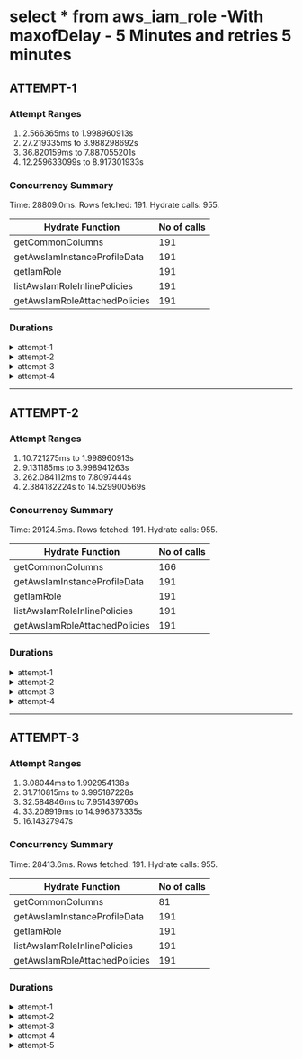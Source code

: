 # select \* from aws_iam_role -With maxofDelay - 5 Minutes and retries 5 minutes

## ATTEMPT-1

### Attempt Ranges

1. 2.566365ms to 1.998960913s
2. 27.219335ms to 3.988298692s
3. 36.820159ms to 7.887055201s
4. 12.259633099s to 8.917301933s

### Concurrency Summary

Time: 28809.0ms. Rows fetched: 191. Hydrate calls: 955.

| Hydrate Function              | No of calls |
| ----------------------------- | ----------- |
| getCommonColumns              | 191         |
| getAwsIamInstanceProfileData  | 191         |
| getIamRole                    | 191         |
| listAwsIamRoleInlinePolicies  | 191         |
| getAwsIamRoleAttachedPolicies | 191         |

### Durations

<details>
<summary>attempt-1</summary>

Attempt: 1, Delay: 2.566365ms</br>
Attempt: 1, Delay: 15.706072ms</br>
Attempt: 1, Delay: 15.986234ms</br>
Attempt: 1, Delay: 33.153256ms</br>
Attempt: 1, Delay: 34.701288ms</br>
Attempt: 1, Delay: 44.171332ms</br>
Attempt: 1, Delay: 45.795655ms</br>
Attempt: 1, Delay: 57.096166ms</br>
Attempt: 1, Delay: 63.478938ms</br>
Attempt: 1, Delay: 64.193788ms</br>
Attempt: 1, Delay: 64.701011ms</br>
Attempt: 1, Delay: 84.466223ms</br>
Attempt: 1, Delay: 95.340887ms</br>
Attempt: 1, Delay: 129.246675ms</br>
Attempt: 1, Delay: 132.029338ms</br>
Attempt: 1, Delay: 138.516866ms</br>
Attempt: 1, Delay: 139.879752ms</br>
Attempt: 1, Delay: 161.610622ms</br>
Attempt: 1, Delay: 163.135459ms</br>
Attempt: 1, Delay: 170.516942ms</br>
Attempt: 1, Delay: 174.35435ms</br>
Attempt: 1, Delay: 174.816625ms</br>
Attempt: 1, Delay: 175.699574ms</br>
Attempt: 1, Delay: 179.340014ms</br>
Attempt: 1, Delay: 182.469987ms</br>
Attempt: 1, Delay: 182.637381ms</br>
Attempt: 1, Delay: 198.279065ms</br>
Attempt: 1, Delay: 202.772382ms</br>
Attempt: 1, Delay: 207.014854ms</br>
Attempt: 1, Delay: 223.773693ms</br>
Attempt: 1, Delay: 240.650866ms</br>
Attempt: 1, Delay: 242.150717ms</br>
Attempt: 1, Delay: 257.65923ms</br>
Attempt: 1, Delay: 258.37028ms</br>
Attempt: 1, Delay: 262.909126ms</br>
Attempt: 1, Delay: 264.343293ms</br>
Attempt: 1, Delay: 273.457704ms</br>
Attempt: 1, Delay: 274.290191ms</br>
Attempt: 1, Delay: 277.552321ms</br>
Attempt: 1, Delay: 295.96606ms</br>
Attempt: 1, Delay: 299.96722ms</br>
Attempt: 1, Delay: 300.17794ms</br>
Attempt: 1, Delay: 301.644506ms</br>
Attempt: 1, Delay: 306.918496ms</br>
Attempt: 1, Delay: 311.661369ms</br>
Attempt: 1, Delay: 312.200217ms</br>
Attempt: 1, Delay: 314.912174ms</br>
Attempt: 1, Delay: 316.438171ms</br>
Attempt: 1, Delay: 322.089206ms</br>
Attempt: 1, Delay: 328.913998ms</br>
Attempt: 1, Delay: 348.393699ms</br>
Attempt: 1, Delay: 358.039509ms</br>
Attempt: 1, Delay: 366.506525ms</br>
Attempt: 1, Delay: 373.066495ms</br>
Attempt: 1, Delay: 378.673909ms</br>
Attempt: 1, Delay: 385.525167ms</br>
Attempt: 1, Delay: 388.378657ms</br>
Attempt: 1, Delay: 388.969037ms</br>
Attempt: 1, Delay: 391.071617ms</br>
Attempt: 1, Delay: 40.207921ms</br>
Attempt: 1, Delay: 42.238643ms</br>
Attempt: 1, Delay: 429.41129ms</br>
Attempt: 1, Delay: 431.135255ms</br>
Attempt: 1, Delay: 432.760549ms</br>
Attempt: 1, Delay: 435.267078ms</br>
Attempt: 1, Delay: 439.147851ms</br>
Attempt: 1, Delay: 464.889645ms</br>
Attempt: 1, Delay: 465.951772ms</br>
Attempt: 1, Delay: 467.775021ms</br>
Attempt: 1, Delay: 472.201385ms</br>
Attempt: 1, Delay: 474.188804ms</br>
Attempt: 1, Delay: 488.213674ms</br>
Attempt: 1, Delay: 489.50778ms</br>
Attempt: 1, Delay: 502.021219ms</br>
Attempt: 1, Delay: 505.590273ms</br>
Attempt: 1, Delay: 505.841644ms</br>
Attempt: 1, Delay: 508.418028ms</br>
Attempt: 1, Delay: 509.621298ms</br>
Attempt: 1, Delay: 521.555932ms</br>
Attempt: 1, Delay: 533.158917ms</br>
Attempt: 1, Delay: 534.722401ms</br>
Attempt: 1, Delay: 534.738237ms</br>
Attempt: 1, Delay: 535.642524ms</br>
Attempt: 1, Delay: 537.497644ms</br>
Attempt: 1, Delay: 545.588742ms</br>
Attempt: 1, Delay: 560.01194ms</br>
Attempt: 1, Delay: 564.736553ms</br>
Attempt: 1, Delay: 566.681167ms</br>
Attempt: 1, Delay: 576.051345ms</br>
Attempt: 1, Delay: 600.304754ms</br>
Attempt: 1, Delay: 61.694589ms</br>
Attempt: 1, Delay: 616.417772ms</br>
Attempt: 1, Delay: 622.034332ms</br>
Attempt: 1, Delay: 623.293579ms</br>
Attempt: 1, Delay: 632.270198ms</br>
Attempt: 1, Delay: 646.529563ms</br>
Attempt: 1, Delay: 654.598284ms</br>
Attempt: 1, Delay: 658.382002ms</br>
Attempt: 1, Delay: 658.435732ms</br>
Attempt: 1, Delay: 674.166224ms</br>
Attempt: 1, Delay: 676.903668ms</br>
Attempt: 1, Delay: 691.558997ms</br>
Attempt: 1, Delay: 698.299767ms</br>
Attempt: 1, Delay: 700.805602ms</br>
Attempt: 1, Delay: 708.82343ms</br>
Attempt: 1, Delay: 729.21753ms</br>
Attempt: 1, Delay: 729.693979ms</br>
Attempt: 1, Delay: 743.702381ms</br>
Attempt: 1, Delay: 744.689908ms</br>
Attempt: 1, Delay: 758.154009ms</br>
Attempt: 1, Delay: 765.33592ms</br>
Attempt: 1, Delay: 784.083625ms</br>
Attempt: 1, Delay: 786.222601ms</br>
Attempt: 1, Delay: 798.374061ms</br>
Attempt: 1, Delay: 801.780222ms</br>
Attempt: 1, Delay: 801.942637ms</br>
Attempt: 1, Delay: 813.302967ms</br>
Attempt: 1, Delay: 816.323089ms</br>
Attempt: 1, Delay: 819.614533ms</br>
Attempt: 1, Delay: 829.272435ms</br>
Attempt: 1, Delay: 845.277565ms</br>
Attempt: 1, Delay: 847.049381ms</br>
Attempt: 1, Delay: 859.344178ms</br>
Attempt: 1, Delay: 859.810696ms</br>
Attempt: 1, Delay: 866.651992ms</br>
Attempt: 1, Delay: 870.628366ms</br>
Attempt: 1, Delay: 881.029453ms</br>
Attempt: 1, Delay: 894.679332ms</br>
Attempt: 1, Delay: 934.434836ms</br>
Attempt: 1, Delay: 937.740877ms</br>
Attempt: 1, Delay: 954.586839ms</br>
Attempt: 1, Delay: 957.906529ms</br>
Attempt: 1, Delay: 973.071589ms</br>
Attempt: 1, Delay: 980.806878ms</br>
Attempt: 1, Delay: 983.794155ms</br>
Attempt: 1, Delay: 984.281653ms</br>
Attempt: 1, Delay: 992.792303ms</br>
Attempt: 1, Delay: 995.767635ms</br>
Attempt: 1, Delay: 1.012847866s</br>
Attempt: 1, Delay: 1.019541224s</br>
Attempt: 1, Delay: 1.023027352s</br>
Attempt: 1, Delay: 1.031182569s</br>
Attempt: 1, Delay: 1.040466795s</br>
Attempt: 1, Delay: 1.042836599s</br>
Attempt: 1, Delay: 1.059028241s</br>
Attempt: 1, Delay: 1.060058842s</br>
Attempt: 1, Delay: 1.062636014s</br>
Attempt: 1, Delay: 1.063858853s</br>
Attempt: 1, Delay: 1.066523928s</br>
Attempt: 1, Delay: 1.074062599s</br>
Attempt: 1, Delay: 1.076802043s</br>
Attempt: 1, Delay: 1.0773131s</br>
Attempt: 1, Delay: 1.082467637s</br>
Attempt: 1, Delay: 1.090971116s</br>
Attempt: 1, Delay: 1.094261355s</br>
Attempt: 1, Delay: 1.116139s</br>
Attempt: 1, Delay: 1.125538877s</br>
Attempt: 1, Delay: 1.13644702s</br>
Attempt: 1, Delay: 1.145164348s</br>
Attempt: 1, Delay: 1.148702639s</br>
Attempt: 1, Delay: 1.152619871s</br>
Attempt: 1, Delay: 1.158756209s</br>
Attempt: 1, Delay: 1.165164202s</br>
Attempt: 1, Delay: 1.17962051s</br>
Attempt: 1, Delay: 1.183590713s</br>
Attempt: 1, Delay: 1.183738919s</br>
Attempt: 1, Delay: 1.186023949s</br>
Attempt: 1, Delay: 1.190033163s</br>
Attempt: 1, Delay: 1.194339488s</br>
Attempt: 1, Delay: 1.194692391s</br>
Attempt: 1, Delay: 1.21367373s</br>
Attempt: 1, Delay: 1.2211694s</br>
Attempt: 1, Delay: 1.235202346s</br>
Attempt: 1, Delay: 1.254926252s</br>
Attempt: 1, Delay: 1.25504221s</br>
Attempt: 1, Delay: 1.260711072s</br>
Attempt: 1, Delay: 1.267990335s</br>
Attempt: 1, Delay: 1.275013408s</br>
Attempt: 1, Delay: 1.279658582s</br>
Attempt: 1, Delay: 1.28829768s</br>
Attempt: 1, Delay: 1.289289474s</br>
Attempt: 1, Delay: 1.294287557s</br>
Attempt: 1, Delay: 1.297962903s</br>
Attempt: 1, Delay: 1.310749589s</br>
Attempt: 1, Delay: 1.325030419s</br>
Attempt: 1, Delay: 1.333532137s</br>
Attempt: 1, Delay: 1.341307708s</br>
Attempt: 1, Delay: 1.345432074s</br>
Attempt: 1, Delay: 1.351285248s</br>
Attempt: 1, Delay: 1.359086241s</br>
Attempt: 1, Delay: 1.386955351s</br>
Attempt: 1, Delay: 1.393006316s</br>
Attempt: 1, Delay: 1.393366983s</br>
Attempt: 1, Delay: 1.39735739s</br>
Attempt: 1, Delay: 1.406033538s</br>
Attempt: 1, Delay: 1.40604552s</br>
Attempt: 1, Delay: 1.410103914s</br>
Attempt: 1, Delay: 1.428543793s</br>
Attempt: 1, Delay: 1.435234639s</br>
Attempt: 1, Delay: 1.460225567s</br>
Attempt: 1, Delay: 1.460589238s</br>
Attempt: 1, Delay: 1.465369203s</br>
Attempt: 1, Delay: 1.466354047s</br>
Attempt: 1, Delay: 1.480871451s</br>
Attempt: 1, Delay: 1.48247627s</br>
Attempt: 1, Delay: 1.482587981s</br>
Attempt: 1, Delay: 1.487917209s</br>
Attempt: 1, Delay: 1.489381114s</br>
Attempt: 1, Delay: 1.49798785s</br>
Attempt: 1, Delay: 1.510805016s</br>
Attempt: 1, Delay: 1.512397632s</br>
Attempt: 1, Delay: 1.533443841s</br>
Attempt: 1, Delay: 1.534918561s</br>
Attempt: 1, Delay: 1.534987965s</br>
Attempt: 1, Delay: 1.53718658s</br>
Attempt: 1, Delay: 1.538011268s</br>
Attempt: 1, Delay: 1.55319138s</br>
Attempt: 1, Delay: 1.55342352s</br>
Attempt: 1, Delay: 1.571753834s</br>
Attempt: 1, Delay: 1.577948176s</br>
Attempt: 1, Delay: 1.589006093s</br>
Attempt: 1, Delay: 1.593457139s</br>
Attempt: 1, Delay: 1.598315732s</br>
Attempt: 1, Delay: 1.61471721s</br>
Attempt: 1, Delay: 1.624283143s</br>
Attempt: 1, Delay: 1.636676896s</br>
Attempt: 1, Delay: 1.638136051s</br>
Attempt: 1, Delay: 1.645207174s</br>
Attempt: 1, Delay: 1.652386438s</br>
Attempt: 1, Delay: 1.654053978s</br>
Attempt: 1, Delay: 1.65633907s</br>
Attempt: 1, Delay: 1.683064665s</br>
Attempt: 1, Delay: 1.685404477s</br>
Attempt: 1, Delay: 1.700827886s</br>
Attempt: 1, Delay: 1.724747652s</br>
Attempt: 1, Delay: 1.732000993s</br>
Attempt: 1, Delay: 1.738120046s</br>
Attempt: 1, Delay: 1.746153748s</br>
Attempt: 1, Delay: 1.749983668s</br>
Attempt: 1, Delay: 1.750140667s</br>
Attempt: 1, Delay: 1.755924961s</br>
Attempt: 1, Delay: 1.759272094s</br>
Attempt: 1, Delay: 1.762407021s</br>
Attempt: 1, Delay: 1.786008658s</br>
Attempt: 1, Delay: 1.796851782s</br>
Attempt: 1, Delay: 1.806113828s</br>
Attempt: 1, Delay: 1.807331303s</br>
Attempt: 1, Delay: 1.807489907s</br>
Attempt: 1, Delay: 1.814959799s</br>
Attempt: 1, Delay: 1.819129233s</br>
Attempt: 1, Delay: 1.819297017s</br>
Attempt: 1, Delay: 1.822607505s</br>
Attempt: 1, Delay: 1.824548502s</br>
Attempt: 1, Delay: 1.82725067s</br>
Attempt: 1, Delay: 1.83063946s</br>
Attempt: 1, Delay: 1.844975891s</br>
Attempt: 1, Delay: 1.846168925s</br>
Attempt: 1, Delay: 1.849600114s</br>
Attempt: 1, Delay: 1.850100993s</br>
Attempt: 1, Delay: 1.850248639s</br>
Attempt: 1, Delay: 1.854330841s</br>
Attempt: 1, Delay: 1.858911126s</br>
Attempt: 1, Delay: 1.865340451s</br>
Attempt: 1, Delay: 1.880854128s</br>
Attempt: 1, Delay: 1.885253725s</br>
Attempt: 1, Delay: 1.894861212s</br>
Attempt: 1, Delay: 1.89538466s</br>
Attempt: 1, Delay: 1.899381534s</br>
Attempt: 1, Delay: 1.900796873s</br>
Attempt: 1, Delay: 1.90450716s</br>
Attempt: 1, Delay: 1.905397988s</br>
Attempt: 1, Delay: 1.906678996s</br>
Attempt: 1, Delay: 1.914456521s</br>
Attempt: 1, Delay: 1.932002999s</br>
Attempt: 1, Delay: 1.932941002s</br>
Attempt: 1, Delay: 1.934196567s</br>
Attempt: 1, Delay: 1.936782466s</br>
Attempt: 1, Delay: 1.937306312s</br>
Attempt: 1, Delay: 1.938148907s</br>
Attempt: 1, Delay: 1.938822455s</br>
Attempt: 1, Delay: 1.944422325s</br>
Attempt: 1, Delay: 1.950551942s</br>
Attempt: 1, Delay: 1.953009011s</br>
Attempt: 1, Delay: 1.960590024s</br>
Attempt: 1, Delay: 1.968649924s</br>
Attempt: 1, Delay: 1.977929445s</br>
Attempt: 1, Delay: 1.992488957s</br>
Attempt: 1, Delay: 1.992772354s</br>
Attempt: 1, Delay: 1.99654346s</br>
Attempt: 1, Delay: 1.998960913s</br>

</details>

<details>
<summary>attempt-2</summary>

Attempt: 2, Delay: 27.219335ms</br>
Attempt: 2, Delay: 129.475587ms</br>
Attempt: 2, Delay: 154.472085ms</br>
Attempt: 2, Delay: 222.12194ms</br>
Attempt: 2, Delay: 235.418868ms</br>
Attempt: 2, Delay: 313.985902ms</br>
Attempt: 2, Delay: 332.699637ms</br>
Attempt: 2, Delay: 398.67961ms</br>
Attempt: 2, Delay: 419.229005ms</br>
Attempt: 2, Delay: 455.787736ms</br>
Attempt: 2, Delay: 465.681374ms</br>
Attempt: 2, Delay: 482.800832ms</br>
Attempt: 2, Delay: 496.070341ms</br>
Attempt: 2, Delay: 528.201043ms</br>
Attempt: 2, Delay: 635.679452ms</br>
Attempt: 2, Delay: 686.721925ms</br>
Attempt: 2, Delay: 709.907149ms</br>
Attempt: 2, Delay: 742.950873ms</br>
Attempt: 2, Delay: 748.428143ms</br>
Attempt: 2, Delay: 808.235741ms</br>
Attempt: 2, Delay: 828.976589ms</br>
Attempt: 2, Delay: 840.471949ms</br>
Attempt: 2, Delay: 983.638956ms</br>
Attempt: 2, Delay: 983.650205ms</br>
Attempt: 2, Delay: 989.123504ms</br>
Attempt: 2, Delay: 992.079468ms</br>
Attempt: 2, Delay: 999.274587ms</br>
Attempt: 2, Delay: 1.006068463s</br>
Attempt: 2, Delay: 1.008994447s</br>
Attempt: 2, Delay: 1.188834407s</br>
Attempt: 2, Delay: 1.210990796s</br>
Attempt: 2, Delay: 1.211444497s</br>
Attempt: 2, Delay: 1.229938088s</br>
Attempt: 2, Delay: 1.250831844s</br>
Attempt: 2, Delay: 1.26187786s</br>
Attempt: 2, Delay: 1.263949042s</br>
Attempt: 2, Delay: 1.267191819s</br>
Attempt: 2, Delay: 1.311038112s</br>
Attempt: 2, Delay: 1.312247228s</br>
Attempt: 2, Delay: 1.362374026s</br>
Attempt: 2, Delay: 1.423607469s</br>
Attempt: 2, Delay: 1.435139743s</br>
Attempt: 2, Delay: 1.443212838s</br>
Attempt: 2, Delay: 1.446838054s</br>
Attempt: 2, Delay: 1.452945926s</br>
Attempt: 2, Delay: 1.456283231s</br>
Attempt: 2, Delay: 1.463710239s</br>
Attempt: 2, Delay: 1.471278678s</br>
Attempt: 2, Delay: 1.548264903s</br>
Attempt: 2, Delay: 1.553766577s</br>
Attempt: 2, Delay: 1.645127316s</br>
Attempt: 2, Delay: 1.657193834s</br>
Attempt: 2, Delay: 1.686485451s</br>
Attempt: 2, Delay: 1.730791122s</br>
Attempt: 2, Delay: 1.771733889s</br>
Attempt: 2, Delay: 1.77935858s</br>
Attempt: 2, Delay: 1.849543453s</br>
Attempt: 2, Delay: 1.915378935s</br>
Attempt: 2, Delay: 1.930711234s</br>
Attempt: 2, Delay: 1.933404061s</br>
Attempt: 2, Delay: 1.940728783s</br>
Attempt: 2, Delay: 1.944001732s</br>
Attempt: 2, Delay: 1.987812847s</br>
Attempt: 2, Delay: 2.028763412s</br>
Attempt: 2, Delay: 2.134078435s</br>
Attempt: 2, Delay: 2.159600955s</br>
Attempt: 2, Delay: 2.169588436s</br>
Attempt: 2, Delay: 2.182742359s</br>
Attempt: 2, Delay: 2.216889855s</br>
Attempt: 2, Delay: 2.220800755s</br>
Attempt: 2, Delay: 2.234772398s</br>
Attempt: 2, Delay: 2.245711793s</br>
Attempt: 2, Delay: 2.272837979s</br>
Attempt: 2, Delay: 2.283348552s</br>
Attempt: 2, Delay: 2.30383317s</br>
Attempt: 2, Delay: 2.365431847s</br>
Attempt: 2, Delay: 2.381454411s</br>
Attempt: 2, Delay: 2.400401155s</br>
Attempt: 2, Delay: 2.432603215s</br>
Attempt: 2, Delay: 2.480357299s</br>
Attempt: 2, Delay: 2.486079727s</br>
Attempt: 2, Delay: 2.504963954s</br>
Attempt: 2, Delay: 2.524532093s</br>
Attempt: 2, Delay: 2.561518451s</br>
Attempt: 2, Delay: 2.566116726s</br>
Attempt: 2, Delay: 2.568635285s</br>
Attempt: 2, Delay: 2.706896511s</br>
Attempt: 2, Delay: 2.720157613s</br>
Attempt: 2, Delay: 2.745650671s</br>
Attempt: 2, Delay: 2.747177168s</br>
Attempt: 2, Delay: 2.750713518s</br>
Attempt: 2, Delay: 2.78859269s</br>
Attempt: 2, Delay: 2.795575082s</br>
Attempt: 2, Delay: 2.797179798s</br>
Attempt: 2, Delay: 2.843287836s</br>
Attempt: 2, Delay: 2.847413272s</br>
Attempt: 2, Delay: 2.873631257s</br>
Attempt: 2, Delay: 2.884736884s</br>
Attempt: 2, Delay: 2.886577249s</br>
Attempt: 2, Delay: 2.90959329s</br>
Attempt: 2, Delay: 2.918272136s</br>
Attempt: 2, Delay: 2.921211798s</br>
Attempt: 2, Delay: 2.934283745s</br>
Attempt: 2, Delay: 2.96999643s</br>
Attempt: 2, Delay: 3.002806413s</br>
Attempt: 2, Delay: 3.015780179s</br>
Attempt: 2, Delay: 3.067573979s</br>
Attempt: 2, Delay: 3.08680473s</br>
Attempt: 2, Delay: 3.11774813s</br>
Attempt: 2, Delay: 3.162103484s</br>
Attempt: 2, Delay: 3.17033745s</br>
Attempt: 2, Delay: 3.180304811s</br>
Attempt: 2, Delay: 3.194515038s</br>
Attempt: 2, Delay: 3.206186517s</br>
Attempt: 2, Delay: 3.230051367s</br>
Attempt: 2, Delay: 3.278253432s</br>
Attempt: 2, Delay: 3.312128737s</br>
Attempt: 2, Delay: 3.318736801s</br>
Attempt: 2, Delay: 3.346055217s</br>
Attempt: 2, Delay: 3.371639351s</br>
Attempt: 2, Delay: 3.376586344s</br>
Attempt: 2, Delay: 3.408152911s</br>
Attempt: 2, Delay: 3.431405062s</br>
Attempt: 2, Delay: 3.452356741s</br>
Attempt: 2, Delay: 3.456373571s</br>
Attempt: 2, Delay: 3.480640365s</br>
Attempt: 2, Delay: 3.494622967s</br>
Attempt: 2, Delay: 3.590030543s</br>
Attempt: 2, Delay: 3.603375887s</br>
Attempt: 2, Delay: 3.613780522s</br>
Attempt: 2, Delay: 3.620586431s</br>
Attempt: 2, Delay: 3.658824107s</br>
Attempt: 2, Delay: 3.699010547s</br>
Attempt: 2, Delay: 3.703726003s</br>
Attempt: 2, Delay: 3.707240104s</br>
Attempt: 2, Delay: 3.717311813s</br>
Attempt: 2, Delay: 3.73502803s</br>
Attempt: 2, Delay: 3.740672689s</br>
Attempt: 2, Delay: 3.758198506s</br>
Attempt: 2, Delay: 3.761901798s</br>
Attempt: 2, Delay: 3.771150398s</br>
Attempt: 2, Delay: 3.778712582s</br>
Attempt: 2, Delay: 3.815582136s</br>
Attempt: 2, Delay: 3.833594877s</br>
Attempt: 2, Delay: 3.841877229s</br>
Attempt: 2, Delay: 3.850154872s</br>
Attempt: 2, Delay: 3.867960919s</br>
Attempt: 2, Delay: 3.916850566s</br>
Attempt: 2, Delay: 3.928918812s</br>
Attempt: 2, Delay: 3.932572378s</br>
Attempt: 2, Delay: 3.939379294s</br>
Attempt: 2, Delay: 3.983031219s</br>
Attempt: 2, Delay: 3.988298692s</br>

</details>

<details>
<summary>attempt-3</summary>

Attempt: 3, Delay: 36.820159ms</br>
Attempt: 3, Delay: 60.133964ms</br>
Attempt: 3, Delay: 143.907491ms</br>
Attempt: 3, Delay: 386.593702ms</br>
Attempt: 3, Delay: 544.739149ms</br>
Attempt: 3, Delay: 625.489239ms</br>
Attempt: 3, Delay: 907.612057ms</br>
Attempt: 3, Delay: 1.023466427s</br>
Attempt: 3, Delay: 1.079575879s</br>
Attempt: 3, Delay: 1.79570833s</br>
Attempt: 3, Delay: 2.028415615s</br>
Attempt: 3, Delay: 2.043057051s</br>
Attempt: 3, Delay: 2.353379444s</br>
Attempt: 3, Delay: 2.475990886s</br>
Attempt: 3, Delay: 2.643068391s</br>
Attempt: 3, Delay: 2.649011977s</br>
Attempt: 3, Delay: 3.487504212s</br>
Attempt: 3, Delay: 3.610904078s</br>
Attempt: 3, Delay: 3.61944408s</br>
Attempt: 3, Delay: 3.691228948s</br>
Attempt: 3, Delay: 3.783677214s</br>
Attempt: 3, Delay: 4.133443346s</br>
Attempt: 3, Delay: 4.133736227s</br>
Attempt: 3, Delay: 4.31656512s</br>
Attempt: 3, Delay: 4.373622162s</br>
Attempt: 3, Delay: 4.37782828s</br>
Attempt: 3, Delay: 4.519045786s</br>
Attempt: 3, Delay: 4.573214245s</br>
Attempt: 3, Delay: 4.60432s</br>
Attempt: 3, Delay: 5.100816307s</br>
Attempt: 3, Delay: 5.244466831s</br>
Attempt: 3, Delay: 5.271692277s</br>
Attempt: 3, Delay: 5.295784392s</br>
Attempt: 3, Delay: 5.363092653s</br>
Attempt: 3, Delay: 5.499558906s</br>
Attempt: 3, Delay: 5.761467058s</br>
Attempt: 3, Delay: 5.988869731s</br>
Attempt: 3, Delay: 6.06762562s</br>
Attempt: 3, Delay: 6.418201325s</br>
Attempt: 3, Delay: 6.557736417s</br>
Attempt: 3, Delay: 6.690104601s</br>
Attempt: 3, Delay: 6.915388979s</br>
Attempt: 3, Delay: 6.980458884s</br>
Attempt: 3, Delay: 7.718599809s</br>
Attempt: 3, Delay: 7.809622661s</br>
Attempt: 3, Delay: 7.872186714s</br>
Attempt: 3, Delay: 7.887055201s</br>

</details>

<details>
<summary>attempt-4</summary>

Attempt: 4, Delay: 12.259633099s</br>
Attempt: 4, Delay: 13.265796245s</br>
Attempt: 4, Delay: 14.666770882s</br>
Attempt: 4, Delay: 5.133269364s</br>
Attempt: 4, Delay: 7.228943187s</br>
Attempt: 4, Delay: 8.03910986s</br>
Attempt: 4, Delay: 8.917301933s</br>

</details>

---

## ATTEMPT-2

### Attempt Ranges

1. 10.721275ms to 1.998960913s
2. 9.131185ms to 3.998941263s
3. 262.084112ms to 7.8097444s
4. 2.384182224s to 14.529900569s

### Concurrency Summary

Time: 29124.5ms. Rows fetched: 191. Hydrate calls: 955.

| Hydrate Function              | No of calls |
| ----------------------------- | ----------- |
| getCommonColumns              | 166         |
| getAwsIamInstanceProfileData  | 191         |
| getIamRole                    | 191         |
| listAwsIamRoleInlinePolicies  | 191         |
| getAwsIamRoleAttachedPolicies | 191         |

### Durations

<details>
<summary>attempt-1</summary>

Attempt: 1, Delay: 10.721275ms</br>
Attempt: 1, Delay: 13.182547ms</br>
Attempt: 1, Delay: 13.67941ms</br>
Attempt: 1, Delay: 15.068969ms</br>
Attempt: 1, Delay: 21.985017ms</br>
Attempt: 1, Delay: 27.688096ms</br>
Attempt: 1, Delay: 36.763761ms</br>
Attempt: 1, Delay: 61.561611ms</br>
Attempt: 1, Delay: 68.107393ms</br>
Attempt: 1, Delay: 76.239335ms</br>
Attempt: 1, Delay: 79.830775ms</br>
Attempt: 1, Delay: 85.683716ms</br>
Attempt: 1, Delay: 92.514802ms</br>
Attempt: 1, Delay: 97.812577ms</br>
Attempt: 1, Delay: 100.905554ms</br>
Attempt: 1, Delay: 102.845809ms</br>
Attempt: 1, Delay: 109.081958ms</br>
Attempt: 1, Delay: 112.679325ms</br>
Attempt: 1, Delay: 113.830931ms</br>
Attempt: 1, Delay: 118.051307ms</br>
Attempt: 1, Delay: 121.221576ms</br>
Attempt: 1, Delay: 122.901679ms</br>
Attempt: 1, Delay: 136.163773ms</br>
Attempt: 1, Delay: 139.329615ms</br>
Attempt: 1, Delay: 146.681282ms</br>
Attempt: 1, Delay: 148.295472ms</br>
Attempt: 1, Delay: 148.687615ms</br>
Attempt: 1, Delay: 150.412662ms</br>
Attempt: 1, Delay: 195.66982ms</br>
Attempt: 1, Delay: 197.242584ms</br>
Attempt: 1, Delay: 204.743008ms</br>
Attempt: 1, Delay: 206.013429ms</br>
Attempt: 1, Delay: 218.172392ms</br>
Attempt: 1, Delay: 222.616428ms</br>
Attempt: 1, Delay: 226.216886ms</br>
Attempt: 1, Delay: 235.649923ms</br>
Attempt: 1, Delay: 236.166366ms</br>
Attempt: 1, Delay: 246.278018ms</br>
Attempt: 1, Delay: 257.653776ms</br>
Attempt: 1, Delay: 266.570556ms</br>
Attempt: 1, Delay: 272.872451ms</br>
Attempt: 1, Delay: 282.238493ms</br>
Attempt: 1, Delay: 295.737074ms</br>
Attempt: 1, Delay: 299.686359ms</br>
Attempt: 1, Delay: 307.861684ms</br>
Attempt: 1, Delay: 320.166925ms</br>
Attempt: 1, Delay: 320.453631ms</br>
Attempt: 1, Delay: 328.282578ms</br>
Attempt: 1, Delay: 329.569233ms</br>
Attempt: 1, Delay: 337.198348ms</br>
Attempt: 1, Delay: 341.473533ms</br>
Attempt: 1, Delay: 349.786007ms</br>
Attempt: 1, Delay: 353.033637ms</br>
Attempt: 1, Delay: 372.916573ms</br>
Attempt: 1, Delay: 374.882016ms</br>
Attempt: 1, Delay: 375.009663ms</br>
Attempt: 1, Delay: 376.479871ms</br>
Attempt: 1, Delay: 376.766668ms</br>
Attempt: 1, Delay: 395.104211ms</br>
Attempt: 1, Delay: 400.259857ms</br>
Attempt: 1, Delay: 425.799452ms</br>
Attempt: 1, Delay: 455.383877ms</br>
Attempt: 1, Delay: 458.371739ms</br>
Attempt: 1, Delay: 478.995942ms</br>
Attempt: 1, Delay: 530.935233ms</br>
Attempt: 1, Delay: 532.269166ms</br>
Attempt: 1, Delay: 539.178876ms</br>
Attempt: 1, Delay: 539.371064ms</br>
Attempt: 1, Delay: 540.438716ms</br>
Attempt: 1, Delay: 543.161065ms</br>
Attempt: 1, Delay: 547.634416ms</br>
Attempt: 1, Delay: 549.703963ms</br>
Attempt: 1, Delay: 555.515308ms</br>
Attempt: 1, Delay: 573.854561ms</br>
Attempt: 1, Delay: 575.526222ms</br>
Attempt: 1, Delay: 576.93814ms</br>
Attempt: 1, Delay: 578.26388ms</br>
Attempt: 1, Delay: 581.063809ms</br>
Attempt: 1, Delay: 583.764972ms</br>
Attempt: 1, Delay: 585.563299ms</br>
Attempt: 1, Delay: 593.409367ms</br>
Attempt: 1, Delay: 593.753424ms</br>
Attempt: 1, Delay: 595.177817ms</br>
Attempt: 1, Delay: 597.153926ms</br>
Attempt: 1, Delay: 603.348289ms</br>
Attempt: 1, Delay: 621.516379ms</br>
Attempt: 1, Delay: 630.59023ms</br>
Attempt: 1, Delay: 634.15196ms</br>
Attempt: 1, Delay: 660.476861ms</br>
Attempt: 1, Delay: 662.881542ms</br>
Attempt: 1, Delay: 663.507905ms</br>
Attempt: 1, Delay: 669.599385ms</br>
Attempt: 1, Delay: 678.798854ms</br>
Attempt: 1, Delay: 686.409107ms</br>
Attempt: 1, Delay: 687.293708ms</br>
Attempt: 1, Delay: 699.846493ms</br>
Attempt: 1, Delay: 699.955114ms</br>
Attempt: 1, Delay: 718.151073ms</br>
Attempt: 1, Delay: 733.867927ms</br>
Attempt: 1, Delay: 736.188726ms</br>
Attempt: 1, Delay: 759.939926ms</br>
Attempt: 1, Delay: 772.713028ms</br>
Attempt: 1, Delay: 785.494583ms</br>
Attempt: 1, Delay: 800.253989ms</br>
Attempt: 1, Delay: 801.893884ms</br>
Attempt: 1, Delay: 804.758666ms</br>
Attempt: 1, Delay: 807.923994ms</br>
Attempt: 1, Delay: 812.481145ms</br>
Attempt: 1, Delay: 815.875277ms</br>
Attempt: 1, Delay: 817.677001ms</br>
Attempt: 1, Delay: 821.558341ms</br>
Attempt: 1, Delay: 844.187713ms</br>
Attempt: 1, Delay: 849.369676ms</br>
Attempt: 1, Delay: 850.009815ms</br>
Attempt: 1, Delay: 854.823606ms</br>
Attempt: 1, Delay: 860.186481ms</br>
Attempt: 1, Delay: 868.10871ms</br>
Attempt: 1, Delay: 886.503157ms</br>
Attempt: 1, Delay: 898.281599ms</br>
Attempt: 1, Delay: 907.479798ms</br>
Attempt: 1, Delay: 911.376916ms</br>
Attempt: 1, Delay: 922.1249ms</br>
Attempt: 1, Delay: 926.350254ms</br>
Attempt: 1, Delay: 928.708334ms</br>
Attempt: 1, Delay: 94.692007ms</br>
Attempt: 1, Delay: 944.622421ms</br>
Attempt: 1, Delay: 955.27212ms</br>
Attempt: 1, Delay: 967.175847ms</br>
Attempt: 1, Delay: 970.937782ms</br>
Attempt: 1, Delay: 977.703652ms</br>
Attempt: 1, Delay: 985.711809ms</br>
Attempt: 1, Delay: 987.131611ms</br>
Attempt: 1, Delay: 988.176989ms</br>
Attempt: 1, Delay: 993.584693ms</br>
Attempt: 1, Delay: 1.016751294s</br>
Attempt: 1, Delay: 1.017924497s</br>
Attempt: 1, Delay: 1.019454216s</br>
Attempt: 1, Delay: 1.022827089s</br>
Attempt: 1, Delay: 1.031842093s</br>
Attempt: 1, Delay: 1.032171275s</br>
Attempt: 1, Delay: 1.035348994s</br>
Attempt: 1, Delay: 1.036309859s</br>
Attempt: 1, Delay: 1.039822575s</br>
Attempt: 1, Delay: 1.043307122s</br>
Attempt: 1, Delay: 1.049037933s</br>
Attempt: 1, Delay: 1.052514402s</br>
Attempt: 1, Delay: 1.078532998s</br>
Attempt: 1, Delay: 1.080484826s</br>
Attempt: 1, Delay: 1.080642696s</br>
Attempt: 1, Delay: 1.081827889s</br>
Attempt: 1, Delay: 1.085527806s</br>
Attempt: 1, Delay: 1.086258048s</br>
Attempt: 1, Delay: 1.102342243s</br>
Attempt: 1, Delay: 1.104532173s</br>
Attempt: 1, Delay: 1.111341554s</br>
Attempt: 1, Delay: 1.119091449s</br>
Attempt: 1, Delay: 1.120823701s</br>
Attempt: 1, Delay: 1.12818273s</br>
Attempt: 1, Delay: 1.128451698s</br>
Attempt: 1, Delay: 1.131412107s</br>
Attempt: 1, Delay: 1.132823063s</br>
Attempt: 1, Delay: 1.139290707s</br>
Attempt: 1, Delay: 1.142393004s</br>
Attempt: 1, Delay: 1.148717106s</br>
Attempt: 1, Delay: 1.149461775s</br>
Attempt: 1, Delay: 1.160360553s</br>
Attempt: 1, Delay: 1.165518598s</br>
Attempt: 1, Delay: 1.167905418s</br>
Attempt: 1, Delay: 1.180799646s</br>
Attempt: 1, Delay: 1.189361456s</br>
Attempt: 1, Delay: 1.194786295s</br>
Attempt: 1, Delay: 1.197425446s</br>
Attempt: 1, Delay: 1.209423303s</br>
Attempt: 1, Delay: 1.214889788s</br>
Attempt: 1, Delay: 1.228088962s</br>
Attempt: 1, Delay: 1.237816075s</br>
Attempt: 1, Delay: 1.239451221s</br>
Attempt: 1, Delay: 1.240584581s</br>
Attempt: 1, Delay: 1.245509798s</br>
Attempt: 1, Delay: 1.259807145s</br>
Attempt: 1, Delay: 1.282503163s</br>
Attempt: 1, Delay: 1.283283268s</br>
Attempt: 1, Delay: 1.307188495s</br>
Attempt: 1, Delay: 1.324721972s</br>
Attempt: 1, Delay: 1.329578239s</br>
Attempt: 1, Delay: 1.341868344s</br>
Attempt: 1, Delay: 1.347985233s</br>
Attempt: 1, Delay: 1.360302979s</br>
Attempt: 1, Delay: 1.362705709s</br>
Attempt: 1, Delay: 1.369671138s</br>
Attempt: 1, Delay: 1.372380796s</br>
Attempt: 1, Delay: 1.374588487s</br>
Attempt: 1, Delay: 1.375738009s</br>
Attempt: 1, Delay: 1.377575319s</br>
Attempt: 1, Delay: 1.378989752s</br>
Attempt: 1, Delay: 1.379413566s</br>
Attempt: 1, Delay: 1.422776949s</br>
Attempt: 1, Delay: 1.431190736s</br>
Attempt: 1, Delay: 1.449875909s</br>
Attempt: 1, Delay: 1.457519243s</br>
Attempt: 1, Delay: 1.464117744s</br>
Attempt: 1, Delay: 1.465272522s</br>
Attempt: 1, Delay: 1.469154196s</br>
Attempt: 1, Delay: 1.472393507s</br>
Attempt: 1, Delay: 1.473637336s</br>
Attempt: 1, Delay: 1.4791368s</br>
Attempt: 1, Delay: 1.486387869s</br>
Attempt: 1, Delay: 1.491110338s</br>
Attempt: 1, Delay: 1.493791491s</br>
Attempt: 1, Delay: 1.504244797s</br>
Attempt: 1, Delay: 1.504533933s</br>
Attempt: 1, Delay: 1.519880291s</br>
Attempt: 1, Delay: 1.521402763s</br>
Attempt: 1, Delay: 1.526209797s</br>
Attempt: 1, Delay: 1.533720632s</br>
Attempt: 1, Delay: 1.538025641s</br>
Attempt: 1, Delay: 1.542668196s</br>
Attempt: 1, Delay: 1.545260686s</br>
Attempt: 1, Delay: 1.553002729s</br>
Attempt: 1, Delay: 1.562191132s</br>
Attempt: 1, Delay: 1.563093548s</br>
Attempt: 1, Delay: 1.571321491s</br>
Attempt: 1, Delay: 1.582981216s</br>
Attempt: 1, Delay: 1.585081139s</br>
Attempt: 1, Delay: 1.590027239s</br>
Attempt: 1, Delay: 1.601638755s</br>
Attempt: 1, Delay: 1.604741354s</br>
Attempt: 1, Delay: 1.608335027s</br>
Attempt: 1, Delay: 1.613333579s</br>
Attempt: 1, Delay: 1.617966556s</br>
Attempt: 1, Delay: 1.624459482s</br>
Attempt: 1, Delay: 1.63022008s</br>
Attempt: 1, Delay: 1.631056822s</br>
Attempt: 1, Delay: 1.644746506s</br>
Attempt: 1, Delay: 1.653934809s</br>
Attempt: 1, Delay: 1.659728082s</br>
Attempt: 1, Delay: 1.675653194s</br>
Attempt: 1, Delay: 1.676878003s</br>
Attempt: 1, Delay: 1.683470241s</br>
Attempt: 1, Delay: 1.715533455s</br>
Attempt: 1, Delay: 1.716660739s</br>
Attempt: 1, Delay: 1.724308264s</br>
Attempt: 1, Delay: 1.72894134s</br>
Attempt: 1, Delay: 1.730856537s</br>
Attempt: 1, Delay: 1.731605631s</br>
Attempt: 1, Delay: 1.741903094s</br>
Attempt: 1, Delay: 1.744205261s</br>
Attempt: 1, Delay: 1.753456128s</br>
Attempt: 1, Delay: 1.756101281s</br>
Attempt: 1, Delay: 1.766944659s</br>
Attempt: 1, Delay: 1.802835583s</br>
Attempt: 1, Delay: 1.805160923s</br>
Attempt: 1, Delay: 1.805930756s</br>
Attempt: 1, Delay: 1.807442783s</br>
Attempt: 1, Delay: 1.81623793s</br>
Attempt: 1, Delay: 1.828641206s</br>
Attempt: 1, Delay: 1.828765583s</br>
Attempt: 1, Delay: 1.828987642s</br>
Attempt: 1, Delay: 1.830963764s</br>
Attempt: 1, Delay: 1.836750414s</br>
Attempt: 1, Delay: 1.840087814s</br>
Attempt: 1, Delay: 1.850245813s</br>
Attempt: 1, Delay: 1.854405953s</br>
Attempt: 1, Delay: 1.872245808s</br>
Attempt: 1, Delay: 1.876614927s</br>
Attempt: 1, Delay: 1.876971229s</br>
Attempt: 1, Delay: 1.883325899s</br>
Attempt: 1, Delay: 1.890141008s</br>
Attempt: 1, Delay: 1.897315301s</br>
Attempt: 1, Delay: 1.897785679s</br>
Attempt: 1, Delay: 1.905640203s</br>
Attempt: 1, Delay: 1.919084942s</br>
Attempt: 1, Delay: 1.926569017s</br>
Attempt: 1, Delay: 1.930371833s</br>
Attempt: 1, Delay: 1.934732507s</br>
Attempt: 1, Delay: 1.937615998s</br>
Attempt: 1, Delay: 1.939644549s</br>
Attempt: 1, Delay: 1.944763889s</br>
Attempt: 1, Delay: 1.9479599s</br>
Attempt: 1, Delay: 1.948376044s</br>
Attempt: 1, Delay: 1.953628534s</br>
Attempt: 1, Delay: 1.954049041s</br>
Attempt: 1, Delay: 1.956335764s</br>
Attempt: 1, Delay: 1.968716566s</br>
Attempt: 1, Delay: 1.969134709s</br>
Attempt: 1, Delay: 1.982083475s</br>
Attempt: 1, Delay: 1.983925036s</br>
Attempt: 1, Delay: 1.994558747s</br>

</details>
<details>
<summary>attempt-2</summary>

Attempt: 2, Delay: 9.131185ms</br>
Attempt: 2, Delay: 41.689382ms</br>
Attempt: 2, Delay: 74.151108ms</br>
Attempt: 2, Delay: 85.228253ms</br>
Attempt: 2, Delay: 91.113906ms</br>
Attempt: 2, Delay: 130.580902ms</br>
Attempt: 2, Delay: 165.955171ms</br>
Attempt: 2, Delay: 199.305658ms</br>
Attempt: 2, Delay: 207.522454ms</br>
Attempt: 2, Delay: 249.533307ms</br>
Attempt: 2, Delay: 317.394789ms</br>
Attempt: 2, Delay: 392.297203ms</br>
Attempt: 2, Delay: 479.311927ms</br>
Attempt: 2, Delay: 511.139608ms</br>
Attempt: 2, Delay: 534.523718ms</br>
Attempt: 2, Delay: 549.427231ms</br>
Attempt: 2, Delay: 575.726095ms</br>
Attempt: 2, Delay: 594.520248ms</br>
Attempt: 2, Delay: 597.143916ms</br>
Attempt: 2, Delay: 610.085359ms</br>
Attempt: 2, Delay: 627.821878ms</br>
Attempt: 2, Delay: 664.094306ms</br>
Attempt: 2, Delay: 713.047168ms</br>
Attempt: 2, Delay: 752.920091ms</br>
Attempt: 2, Delay: 762.637611ms</br>
Attempt: 2, Delay: 810.441934ms</br>
Attempt: 2, Delay: 850.241514ms</br>
Attempt: 2, Delay: 852.283347ms</br>
Attempt: 2, Delay: 863.671552ms</br>
Attempt: 2, Delay: 872.196368ms</br>
Attempt: 2, Delay: 919.296039ms</br>
Attempt: 2, Delay: 923.596814ms</br>
Attempt: 2, Delay: 974.581135ms</br>
Attempt: 2, Delay: 1.004939437s</br>
Attempt: 2, Delay: 1.02062346s</br>
Attempt: 2, Delay: 1.108814429s</br>
Attempt: 2, Delay: 1.11480013s</br>
Attempt: 2, Delay: 1.132692902s</br>
Attempt: 2, Delay: 1.194339885s</br>
Attempt: 2, Delay: 1.199590864s</br>
Attempt: 2, Delay: 1.207176307s</br>
Attempt: 2, Delay: 1.215017566s</br>
Attempt: 2, Delay: 1.227598041s</br>
Attempt: 2, Delay: 1.240397058s</br>
Attempt: 2, Delay: 1.256255991s</br>
Attempt: 2, Delay: 1.277112275s</br>
Attempt: 2, Delay: 1.330636487s</br>
Attempt: 2, Delay: 1.334188085s</br>
Attempt: 2, Delay: 1.367040842s</br>
Attempt: 2, Delay: 1.370676065s</br>
Attempt: 2, Delay: 1.403520882s</br>
Attempt: 2, Delay: 1.422090074s</br>
Attempt: 2, Delay: 1.423027741s</br>
Attempt: 2, Delay: 1.433222721s</br>
Attempt: 2, Delay: 1.445623142s</br>
Attempt: 2, Delay: 1.447351153s</br>
Attempt: 2, Delay: 1.451486429s</br>
Attempt: 2, Delay: 1.595188167s</br>
Attempt: 2, Delay: 1.604781192s</br>
Attempt: 2, Delay: 1.619829335s</br>
Attempt: 2, Delay: 1.638861092s</br>
Attempt: 2, Delay: 1.704660903s</br>
Attempt: 2, Delay: 1.708382692s</br>
Attempt: 2, Delay: 1.72008224s</br>
Attempt: 2, Delay: 1.733389934s</br>
Attempt: 2, Delay: 1.772204271s</br>
Attempt: 2, Delay: 1.773479994s</br>
Attempt: 2, Delay: 1.780131929s</br>
Attempt: 2, Delay: 1.8161434s</br>
Attempt: 2, Delay: 1.819372809s</br>
Attempt: 2, Delay: 1.820905687s</br>
Attempt: 2, Delay: 1.823790035s</br>
Attempt: 2, Delay: 1.842885228s</br>
Attempt: 2, Delay: 1.877088133s</br>
Attempt: 2, Delay: 1.891152251s</br>
Attempt: 2, Delay: 1.89699354s</br>
Attempt: 2, Delay: 1.901230602s</br>
Attempt: 2, Delay: 1.909044507s</br>
Attempt: 2, Delay: 1.970187425s</br>
Attempt: 2, Delay: 1.980844096s</br>
Attempt: 2, Delay: 1.998750197s</br>
Attempt: 2, Delay: 2.017456673s</br>
Attempt: 2, Delay: 2.098138454s</br>
Attempt: 2, Delay: 2.109074805s</br>
Attempt: 2, Delay: 2.12787206s</br>
Attempt: 2, Delay: 2.160824919s</br>
Attempt: 2, Delay: 2.166357948s</br>
Attempt: 2, Delay: 2.196842077s</br>
Attempt: 2, Delay: 2.212554948s</br>
Attempt: 2, Delay: 2.22401258s</br>
Attempt: 2, Delay: 2.244315293s</br>
Attempt: 2, Delay: 2.268971774s</br>
Attempt: 2, Delay: 2.293267438s</br>
Attempt: 2, Delay: 2.295304976s</br>
Attempt: 2, Delay: 2.310970109s</br>
Attempt: 2, Delay: 2.339796691s</br>
Attempt: 2, Delay: 2.399716911s</br>
Attempt: 2, Delay: 2.474156219s</br>
Attempt: 2, Delay: 2.48029275s</br>
Attempt: 2, Delay: 2.489649343s</br>
Attempt: 2, Delay: 2.512293006s</br>
Attempt: 2, Delay: 2.513949657s</br>
Attempt: 2, Delay: 2.5400096s</br>
Attempt: 2, Delay: 2.549777353s</br>
Attempt: 2, Delay: 2.575116614s</br>
Attempt: 2, Delay: 2.575580774s</br>
Attempt: 2, Delay: 2.61286736s</br>
Attempt: 2, Delay: 2.689035328s</br>
Attempt: 2, Delay: 2.696593138s</br>
Attempt: 2, Delay: 2.711479566s</br>
Attempt: 2, Delay: 2.79137546s</br>
Attempt: 2, Delay: 2.830118217s</br>
Attempt: 2, Delay: 2.86456711s</br>
Attempt: 2, Delay: 2.905744585s</br>
Attempt: 2, Delay: 2.910938093s</br>
Attempt: 2, Delay: 2.957804725s</br>
Attempt: 2, Delay: 2.97588015s</br>
Attempt: 2, Delay: 2.977759788s</br>
Attempt: 2, Delay: 3.010634254s</br>
Attempt: 2, Delay: 3.04275271s</br>
Attempt: 2, Delay: 3.056525967s</br>
Attempt: 2, Delay: 3.056851411s</br>
Attempt: 2, Delay: 3.088021337s</br>
Attempt: 2, Delay: 3.090571859s</br>
Attempt: 2, Delay: 3.093335947s</br>
Attempt: 2, Delay: 3.206458376s</br>
Attempt: 2, Delay: 3.214731252s</br>
Attempt: 2, Delay: 3.231534365s</br>
Attempt: 2, Delay: 3.266102862s</br>
Attempt: 2, Delay: 3.307529781s</br>
Attempt: 2, Delay: 3.319858143s</br>
Attempt: 2, Delay: 3.365575868s</br>
Attempt: 2, Delay: 3.366851044s</br>
Attempt: 2, Delay: 3.427039202s</br>
Attempt: 2, Delay: 3.440060837s</br>
Attempt: 2, Delay: 3.44385136s</br>
Attempt: 2, Delay: 3.467484673s</br>
Attempt: 2, Delay: 3.559359942s</br>
Attempt: 2, Delay: 3.564011978s</br>
Attempt: 2, Delay: 3.586975325s</br>
Attempt: 2, Delay: 3.613428904s</br>
Attempt: 2, Delay: 3.624708411s</br>
Attempt: 2, Delay: 3.638493481s</br>
Attempt: 2, Delay: 3.668322936s</br>
Attempt: 2, Delay: 3.701000865s</br>
Attempt: 2, Delay: 3.702573916s</br>
Attempt: 2, Delay: 3.702885396s</br>
Attempt: 2, Delay: 3.754076139s</br>
Attempt: 2, Delay: 3.758974326s</br>
Attempt: 2, Delay: 3.827200266s</br>
Attempt: 2, Delay: 3.836961828s</br>
Attempt: 2, Delay: 3.870558344s</br>
Attempt: 2, Delay: 3.896643199s</br>
Attempt: 2, Delay: 3.903311438s</br>
Attempt: 2, Delay: 3.921309706s</br>
Attempt: 2, Delay: 3.939042866s</br>
Attempt: 2, Delay: 3.948633927s</br>
Attempt: 2, Delay: 3.950830146s</br>
Attempt: 2, Delay: 3.966967092s</br>
Attempt: 2, Delay: 3.983896933s</br>
Attempt: 2, Delay: 3.998941263s</br>

</details>
<details>
<summary>attempt-3</summary>

Attempt: 3, Delay: 262.084112ms</br>
Attempt: 3, Delay: 442.323243ms</br>
Attempt: 3, Delay: 607.432853ms</br>
Attempt: 3, Delay: 700.653435ms</br>
Attempt: 3, Delay: 985.117834ms</br>
Attempt: 3, Delay: 1.030153601s</br>
Attempt: 3, Delay: 1.190820012s</br>
Attempt: 3, Delay: 1.307982398s</br>
Attempt: 3, Delay: 1.309403238s</br>
Attempt: 3, Delay: 1.337681896s</br>
Attempt: 3, Delay: 1.53815049s</br>
Attempt: 3, Delay: 1.540888621s</br>
Attempt: 3, Delay: 1.592626106s</br>
Attempt: 3, Delay: 1.624531449s</br>
Attempt: 3, Delay: 1.755753112s</br>
Attempt: 3, Delay: 1.855552681s</br>
Attempt: 3, Delay: 1.966250003s</br>
Attempt: 3, Delay: 2.039575814s</br>
Attempt: 3, Delay: 2.335514712s</br>
Attempt: 3, Delay: 2.492653467s</br>
Attempt: 3, Delay: 2.85317785s</br>
Attempt: 3, Delay: 2.934992748s</br>
Attempt: 3, Delay: 3.022849715s</br>
Attempt: 3, Delay: 3.16141689s</br>
Attempt: 3, Delay: 3.507515863s</br>
Attempt: 3, Delay: 3.512037962s</br>
Attempt: 3, Delay: 3.81337152s</br>
Attempt: 3, Delay: 3.872091033s</br>
Attempt: 3, Delay: 4.004842824s</br>
Attempt: 3, Delay: 4.16578833s</br>
Attempt: 3, Delay: 4.298127293s</br>
Attempt: 3, Delay: 4.424125226s</br>
Attempt: 3, Delay: 4.443055487s</br>
Attempt: 3, Delay: 4.46230743s</br>
Attempt: 3, Delay: 4.645863739s</br>
Attempt: 3, Delay: 4.665497262s</br>
Attempt: 3, Delay: 4.798523801s</br>
Attempt: 3, Delay: 4.851396528s</br>
Attempt: 3, Delay: 4.867933555s</br>
Attempt: 3, Delay: 5.020961439s</br>
Attempt: 3, Delay: 5.075267432s</br>
Attempt: 3, Delay: 5.142858673s</br>
Attempt: 3, Delay: 5.174360811s</br>
Attempt: 3, Delay: 5.213511439s</br>
Attempt: 3, Delay: 5.226807582s</br>
Attempt: 3, Delay: 5.271408835s</br>
Attempt: 3, Delay: 5.288124022s</br>
Attempt: 3, Delay: 5.488688849s</br>
Attempt: 3, Delay: 5.500808816s</br>
Attempt: 3, Delay: 5.53057042s</br>
Attempt: 3, Delay: 5.562282696s</br>
Attempt: 3, Delay: 5.598691595s</br>
Attempt: 3, Delay: 5.63826051s</br>
Attempt: 3, Delay: 5.732588403s</br>
Attempt: 3, Delay: 5.834463264s</br>
Attempt: 3, Delay: 5.923345862s</br>
Attempt: 3, Delay: 5.935454734s</br>
Attempt: 3, Delay: 6.068817597s</br>
Attempt: 3, Delay: 6.198041109s</br>
Attempt: 3, Delay: 6.26149223s</br>
Attempt: 3, Delay: 6.336240067s</br>
Attempt: 3, Delay: 6.381266913s</br>
Attempt: 3, Delay: 6.541015908s</br>
Attempt: 3, Delay: 6.698935262s</br>
Attempt: 3, Delay: 6.771175282s</br>
Attempt: 3, Delay: 6.926804291s</br>
Attempt: 3, Delay: 7.229655519s</br>
Attempt: 3, Delay: 7.584038145s</br>
Attempt: 3, Delay: 7.669872013s</br>
Attempt: 3, Delay: 7.792362383s</br>
Attempt: 3, Delay: 7.8097444s</br>

</details>
<details>
<summary>attempt-4</summary>

Attempt: 4, Delay: 2.384182224s</br>
Attempt: 4, Delay: 7.467508557s</br>
Attempt: 4, Delay: 8.479998667s</br>
Attempt: 4, Delay: 8.791787759s</br>
Attempt: 4, Delay: 11.920691815s</br>
Attempt: 4, Delay: 14.529900569s</br>

</details>

---

## ATTEMPT-3

### Attempt Ranges

1. 3.08044ms to 1.992954138s
2. 31.710815ms to 3.995187228s
3. 32.584846ms to 7.951439766s
4. 33.208919ms to 14.996373335s
5. 16.14327947s

### Concurrency Summary

Time: 28413.6ms. Rows fetched: 191. Hydrate calls: 955.

| Hydrate Function              | No of calls |
| ----------------------------- | ----------- |
| getCommonColumns              | 81          |
| getAwsIamInstanceProfileData  | 191         |
| getIamRole                    | 191         |
| listAwsIamRoleInlinePolicies  | 191         |
| getAwsIamRoleAttachedPolicies | 191         |

### Durations

<details>
<summary>attempt-1</summary>

Attempt: 1, Delay: 3.08044ms</br>
Attempt: 1, Delay: 5.085034ms</br>
Attempt: 1, Delay: 7.505179ms</br>
Attempt: 1, Delay: 14.084734ms</br>
Attempt: 1, Delay: 16.700477ms</br>
Attempt: 1, Delay: 51.469832ms</br>
Attempt: 1, Delay: 66.972419ms</br>
Attempt: 1, Delay: 70.435601ms</br>
Attempt: 1, Delay: 79.311996ms</br>
Attempt: 1, Delay: 84.329028ms</br>
Attempt: 1, Delay: 108.20786ms</br>
Attempt: 1, Delay: 109.381205ms</br>
Attempt: 1, Delay: 115.009252ms</br>
Attempt: 1, Delay: 116.591063ms</br>
Attempt: 1, Delay: 119.760955ms</br>
Attempt: 1, Delay: 135.588923ms</br>
Attempt: 1, Delay: 135.782879ms</br>
Attempt: 1, Delay: 144.817801ms</br>
Attempt: 1, Delay: 151.107883ms</br>
Attempt: 1, Delay: 155.081604ms</br>
Attempt: 1, Delay: 155.326172ms</br>
Attempt: 1, Delay: 156.054941ms</br>
Attempt: 1, Delay: 178.220176ms</br>
Attempt: 1, Delay: 196.337657ms</br>
Attempt: 1, Delay: 198.117297ms</br>
Attempt: 1, Delay: 198.734713ms</br>
Attempt: 1, Delay: 238.430978ms</br>
Attempt: 1, Delay: 275.835422ms</br>
Attempt: 1, Delay: 280.335394ms</br>
Attempt: 1, Delay: 280.637558ms</br>
Attempt: 1, Delay: 285.06765ms</br>
Attempt: 1, Delay: 285.164109ms</br>
Attempt: 1, Delay: 290.884588ms</br>
Attempt: 1, Delay: 294.635499ms</br>
Attempt: 1, Delay: 306.710504ms</br>
Attempt: 1, Delay: 311.323689ms</br>
Attempt: 1, Delay: 314.48722ms</br>
Attempt: 1, Delay: 321.257196ms</br>
Attempt: 1, Delay: 335.511871ms</br>
Attempt: 1, Delay: 336.221875ms</br>
Attempt: 1, Delay: 338.435ms</br>
Attempt: 1, Delay: 345.488208ms</br>
Attempt: 1, Delay: 354.605491ms</br>
Attempt: 1, Delay: 368.477035ms</br>
Attempt: 1, Delay: 375.95332ms</br>
Attempt: 1, Delay: 379.845142ms</br>
Attempt: 1, Delay: 380.330272ms</br>
Attempt: 1, Delay: 380.436962ms</br>
Attempt: 1, Delay: 380.62917ms</br>
Attempt: 1, Delay: 404.734159ms</br>
Attempt: 1, Delay: 411.142142ms</br>
Attempt: 1, Delay: 414.258501ms</br>
Attempt: 1, Delay: 414.478229ms</br>
Attempt: 1, Delay: 415.652857ms</br>
Attempt: 1, Delay: 416.682896ms</br>
Attempt: 1, Delay: 420.270577ms</br>
Attempt: 1, Delay: 421.242908ms</br>
Attempt: 1, Delay: 421.247733ms</br>
Attempt: 1, Delay: 421.325145ms</br>
Attempt: 1, Delay: 426.767693ms</br>
Attempt: 1, Delay: 430.594202ms</br>
Attempt: 1, Delay: 435.965528ms</br>
Attempt: 1, Delay: 450.956437ms</br>
Attempt: 1, Delay: 454.035371ms</br>
Attempt: 1, Delay: 46.664703ms</br>
Attempt: 1, Delay: 463.548797ms</br>
Attempt: 1, Delay: 463.910638ms</br>
Attempt: 1, Delay: 472.01646ms</br>
Attempt: 1, Delay: 481.889585ms</br>
Attempt: 1, Delay: 485.092194ms</br>
Attempt: 1, Delay: 495.703868ms</br>
Attempt: 1, Delay: 500.237036ms</br>
Attempt: 1, Delay: 504.799985ms</br>
Attempt: 1, Delay: 507.03525ms</br>
Attempt: 1, Delay: 9.008096ms</br>
Attempt: 1, Delay: 513.738202ms</br>
Attempt: 1, Delay: 541.287495ms</br>
Attempt: 1, Delay: 545.615625ms</br>
Attempt: 1, Delay: 553.022453ms</br>
Attempt: 1, Delay: 558.500296ms</br>
Attempt: 1, Delay: 559.219105ms</br>
Attempt: 1, Delay: 563.075331ms</br>
Attempt: 1, Delay: 565.598611ms</br>
Attempt: 1, Delay: 572.726277ms</br>
Attempt: 1, Delay: 574.82609ms</br>
Attempt: 1, Delay: 580.39927ms</br>
Attempt: 1, Delay: 584.252241ms</br>
Attempt: 1, Delay: 586.77762ms</br>
Attempt: 1, Delay: 587.415326ms</br>
Attempt: 1, Delay: 606.506896ms</br>
Attempt: 1, Delay: 608.945325ms</br>
Attempt: 1, Delay: 615.033885ms</br>
Attempt: 1, Delay: 622.127592ms</br>
Attempt: 1, Delay: 637.171591ms</br>
Attempt: 1, Delay: 664.273119ms</br>
Attempt: 1, Delay: 678.790706ms</br>
Attempt: 1, Delay: 680.39922ms</br>
Attempt: 1, Delay: 692.284685ms</br>
Attempt: 1, Delay: 700.900476ms</br>
Attempt: 1, Delay: 704.788846ms</br>
Attempt: 1, Delay: 709.29363ms</br>
Attempt: 1, Delay: 712.17148ms</br>
Attempt: 1, Delay: 712.830516ms</br>
Attempt: 1, Delay: 722.308677ms</br>
Attempt: 1, Delay: 728.732829ms</br>
Attempt: 1, Delay: 742.447797ms</br>
Attempt: 1, Delay: 742.461378ms</br>
Attempt: 1, Delay: 748.64741ms</br>
Attempt: 1, Delay: 753.042736ms</br>
Attempt: 1, Delay: 77.644231ms</br>
Attempt: 1, Delay: 772.459735ms</br>
Attempt: 1, Delay: 784.708966ms</br>
Attempt: 1, Delay: 789.387391ms</br>
Attempt: 1, Delay: 794.882531ms</br>
Attempt: 1, Delay: 799.938548ms</br>
Attempt: 1, Delay: 800.498685ms</br>
Attempt: 1, Delay: 801.790162ms</br>
Attempt: 1, Delay: 813.959722ms</br>
Attempt: 1, Delay: 821.478786ms</br>
Attempt: 1, Delay: 831.627195ms</br>
Attempt: 1, Delay: 833.57966ms</br>
Attempt: 1, Delay: 834.392773ms</br>
Attempt: 1, Delay: 837.212352ms</br>
Attempt: 1, Delay: 842.679779ms</br>
Attempt: 1, Delay: 848.478595ms</br>
Attempt: 1, Delay: 864.558772ms</br>
Attempt: 1, Delay: 874.74597ms</br>
Attempt: 1, Delay: 878.475153ms</br>
Attempt: 1, Delay: 882.574568ms</br>
Attempt: 1, Delay: 900.957236ms</br>
Attempt: 1, Delay: 904.695685ms</br>
Attempt: 1, Delay: 907.09693ms</br>
Attempt: 1, Delay: 912.633819ms</br>
Attempt: 1, Delay: 923.338359ms</br>
Attempt: 1, Delay: 924.663165ms</br>
Attempt: 1, Delay: 930.910733ms</br>
Attempt: 1, Delay: 937.398172ms</br>
Attempt: 1, Delay: 949.415225ms</br>
Attempt: 1, Delay: 949.673958ms</br>
Attempt: 1, Delay: 956.845742ms</br>
Attempt: 1, Delay: 964.148331ms</br>
Attempt: 1, Delay: 972.975606ms</br>
Attempt: 1, Delay: 982.386273ms</br>
Attempt: 1, Delay: 989.242621ms</br>
Attempt: 1, Delay: 998.037706ms</br>
Attempt: 1, Delay: 1.002736046s</br>
Attempt: 1, Delay: 1.004242523s</br>
Attempt: 1, Delay: 1.006543727s</br>
Attempt: 1, Delay: 1.006780726s</br>
Attempt: 1, Delay: 1.009687204s</br>
Attempt: 1, Delay: 1.012006696s</br>
Attempt: 1, Delay: 1.019488008s</br>
Attempt: 1, Delay: 1.041821234s</br>
Attempt: 1, Delay: 1.043596465s</br>
Attempt: 1, Delay: 1.048635002s</br>
Attempt: 1, Delay: 1.057253024s</br>
Attempt: 1, Delay: 1.060497005s</br>
Attempt: 1, Delay: 1.061067103s</br>
Attempt: 1, Delay: 1.063092808s</br>
Attempt: 1, Delay: 1.063950781s</br>
Attempt: 1, Delay: 1.078890862s</br>
Attempt: 1, Delay: 1.088245191s</br>
Attempt: 1, Delay: 1.091428892s</br>
Attempt: 1, Delay: 1.095685262s</br>
Attempt: 1, Delay: 1.126280327s</br>
Attempt: 1, Delay: 1.131272495s</br>
Attempt: 1, Delay: 1.132775153s</br>
Attempt: 1, Delay: 1.150841414s</br>
Attempt: 1, Delay: 1.160092132s</br>
Attempt: 1, Delay: 1.161098953s</br>
Attempt: 1, Delay: 1.165890034s</br>
Attempt: 1, Delay: 1.166888167s</br>
Attempt: 1, Delay: 1.179139947s</br>
Attempt: 1, Delay: 1.182287215s</br>
Attempt: 1, Delay: 1.182362364s</br>
Attempt: 1, Delay: 1.183085061s</br>
Attempt: 1, Delay: 1.192526171s</br>
Attempt: 1, Delay: 1.201045579s</br>
Attempt: 1, Delay: 1.202066724s</br>
Attempt: 1, Delay: 1.206510071s</br>
Attempt: 1, Delay: 1.22656982s</br>
Attempt: 1, Delay: 1.24355141s</br>
Attempt: 1, Delay: 1.244878027s</br>
Attempt: 1, Delay: 1.249049367s</br>
Attempt: 1, Delay: 1.260959302s</br>
Attempt: 1, Delay: 1.273947601s</br>
Attempt: 1, Delay: 1.29145952s</br>
Attempt: 1, Delay: 1.299229868s</br>
Attempt: 1, Delay: 1.306373211s</br>
Attempt: 1, Delay: 1.313575472s</br>
Attempt: 1, Delay: 1.315896328s</br>
Attempt: 1, Delay: 1.316924797s</br>
Attempt: 1, Delay: 1.32535935s</br>
Attempt: 1, Delay: 1.325818631s</br>
Attempt: 1, Delay: 1.333112917s</br>
Attempt: 1, Delay: 1.334032596s</br>
Attempt: 1, Delay: 1.340788421s</br>
Attempt: 1, Delay: 1.345211431s</br>
Attempt: 1, Delay: 1.34903869s</br>
Attempt: 1, Delay: 1.369446702s</br>
Attempt: 1, Delay: 1.370720486s</br>
Attempt: 1, Delay: 1.391457394s</br>
Attempt: 1, Delay: 1.406975003s</br>
Attempt: 1, Delay: 1.421181889s</br>
Attempt: 1, Delay: 1.434252411s</br>
Attempt: 1, Delay: 1.458693546s</br>
Attempt: 1, Delay: 1.467779508s</br>
Attempt: 1, Delay: 1.487693114s</br>
Attempt: 1, Delay: 1.49466693s</br>
Attempt: 1, Delay: 1.496246475s</br>
Attempt: 1, Delay: 1.510755256s</br>
Attempt: 1, Delay: 1.514683961s</br>
Attempt: 1, Delay: 1.52821903s</br>
Attempt: 1, Delay: 1.532536324s</br>
Attempt: 1, Delay: 1.532808838s</br>
Attempt: 1, Delay: 1.542626097s</br>
Attempt: 1, Delay: 1.556036279s</br>
Attempt: 1, Delay: 1.560386786s</br>
Attempt: 1, Delay: 1.573606966s</br>
Attempt: 1, Delay: 1.575499835s</br>
Attempt: 1, Delay: 1.57720331s</br>
Attempt: 1, Delay: 1.582951829s</br>
Attempt: 1, Delay: 1.594170196s</br>
Attempt: 1, Delay: 1.603139841s</br>
Attempt: 1, Delay: 1.613067946s</br>
Attempt: 1, Delay: 1.617277455s</br>
Attempt: 1, Delay: 1.629709823s</br>
Attempt: 1, Delay: 1.638264394s</br>
Attempt: 1, Delay: 1.641320769s</br>
Attempt: 1, Delay: 1.645614634s</br>
Attempt: 1, Delay: 1.648318531s</br>
Attempt: 1, Delay: 1.650805587s</br>
Attempt: 1, Delay: 1.651537183s</br>
Attempt: 1, Delay: 1.659129236s</br>
Attempt: 1, Delay: 1.659308812s</br>
Attempt: 1, Delay: 1.660313373s</br>
Attempt: 1, Delay: 1.660870623s</br>
Attempt: 1, Delay: 1.663153886s</br>
Attempt: 1, Delay: 1.681986295s</br>
Attempt: 1, Delay: 1.690586877s</br>
Attempt: 1, Delay: 1.711170466s</br>
Attempt: 1, Delay: 1.711202248s</br>
Attempt: 1, Delay: 1.713496629s</br>
Attempt: 1, Delay: 1.718942365s</br>
Attempt: 1, Delay: 1.720666457s</br>
Attempt: 1, Delay: 1.729627552s</br>
Attempt: 1, Delay: 1.73001486s</br>
Attempt: 1, Delay: 1.730406478s</br>
Attempt: 1, Delay: 1.736565722s</br>
Attempt: 1, Delay: 1.737288337s</br>
Attempt: 1, Delay: 1.760468778s</br>
Attempt: 1, Delay: 1.77436762s</br>
Attempt: 1, Delay: 1.774903318s</br>
Attempt: 1, Delay: 1.788808988s</br>
Attempt: 1, Delay: 1.790770419s</br>
Attempt: 1, Delay: 1.823774671s</br>
Attempt: 1, Delay: 1.833791184s</br>
Attempt: 1, Delay: 1.835596385s</br>
Attempt: 1, Delay: 1.848457579s</br>
Attempt: 1, Delay: 1.862120929s</br>
Attempt: 1, Delay: 1.899677081s</br>
Attempt: 1, Delay: 1.900499287s</br>
Attempt: 1, Delay: 1.901614114s</br>
Attempt: 1, Delay: 1.907972878s</br>
Attempt: 1, Delay: 1.91403835s</br>
Attempt: 1, Delay: 1.91577093s</br>
Attempt: 1, Delay: 1.918478821s</br>
Attempt: 1, Delay: 1.928035528s</br>
Attempt: 1, Delay: 1.931168705s</br>
Attempt: 1, Delay: 1.933822132s</br>
Attempt: 1, Delay: 1.949459394s</br>
Attempt: 1, Delay: 1.966644139s</br>
Attempt: 1, Delay: 1.966693191s</br>
Attempt: 1, Delay: 1.970037016s</br>
Attempt: 1, Delay: 1.972464971s</br>
Attempt: 1, Delay: 1.992954138s</br>

</details>

<details>
<summary>attempt-2</summary>

Attempt: 2, Delay: 31.710815ms</br>
Attempt: 2, Delay: 32.943731ms</br>
Attempt: 2, Delay: 52.77285ms</br>
Attempt: 2, Delay: 108.290683ms</br>
Attempt: 2, Delay: 118.183073ms</br>
Attempt: 2, Delay: 157.925317ms</br>
Attempt: 2, Delay: 176.171882ms</br>
Attempt: 2, Delay: 189.033002ms</br>
Attempt: 2, Delay: 206.571025ms</br>
Attempt: 2, Delay: 225.317199ms</br>
Attempt: 2, Delay: 230.169955ms</br>
Attempt: 2, Delay: 233.588849ms</br>
Attempt: 2, Delay: 243.331476ms</br>
Attempt: 2, Delay: 243.928601ms</br>
Attempt: 2, Delay: 255.406989ms</br>
Attempt: 2, Delay: 281.031642ms</br>
Attempt: 2, Delay: 285.037043ms</br>
Attempt: 2, Delay: 300.132365ms</br>
Attempt: 2, Delay: 303.681052ms</br>
Attempt: 2, Delay: 311.801914ms</br>
Attempt: 2, Delay: 311.83323ms</br>
Attempt: 2, Delay: 315.973295ms</br>
Attempt: 2, Delay: 329.246991ms</br>
Attempt: 2, Delay: 438.630443ms</br>
Attempt: 2, Delay: 497.651617ms</br>
Attempt: 2, Delay: 509.659157ms</br>
Attempt: 2, Delay: 509.795088ms</br>
Attempt: 2, Delay: 528.56409ms</br>
Attempt: 2, Delay: 557.216446ms</br>
Attempt: 2, Delay: 645.878455ms</br>
Attempt: 2, Delay: 658.910377ms</br>
Attempt: 2, Delay: 667.885671ms</br>
Attempt: 2, Delay: 735.368602ms</br>
Attempt: 2, Delay: 772.08448ms</br>
Attempt: 2, Delay: 790.321804ms</br>
Attempt: 2, Delay: 799.738685ms</br>
Attempt: 2, Delay: 810.035574ms</br>
Attempt: 2, Delay: 865.249182ms</br>
Attempt: 2, Delay: 872.568121ms</br>
Attempt: 2, Delay: 910.837489ms</br>
Attempt: 2, Delay: 910.972286ms</br>
Attempt: 2, Delay: 914.873444ms</br>
Attempt: 2, Delay: 919.333492ms</br>
Attempt: 2, Delay: 966.259575ms</br>
Attempt: 2, Delay: 967.683681ms</br>
Attempt: 2, Delay: 999.129601ms</br>
Attempt: 2, Delay: 1.023469423s</br>
Attempt: 2, Delay: 1.024579545s</br>
Attempt: 2, Delay: 1.030839742s</br>
Attempt: 2, Delay: 1.106144477s</br>
Attempt: 2, Delay: 1.124324647s</br>
Attempt: 2, Delay: 1.148838962s</br>
Attempt: 2, Delay: 1.182884391s</br>
Attempt: 2, Delay: 1.197959948s</br>
Attempt: 2, Delay: 1.20344279s</br>
Attempt: 2, Delay: 1.233279764s</br>
Attempt: 2, Delay: 1.233387571s</br>
Attempt: 2, Delay: 1.251536616s</br>
Attempt: 2, Delay: 1.254118093s</br>
Attempt: 2, Delay: 1.271634033s</br>
Attempt: 2, Delay: 1.279268436s</br>
Attempt: 2, Delay: 1.280168915s</br>
Attempt: 2, Delay: 1.28520612s</br>
Attempt: 2, Delay: 1.289066789s</br>
Attempt: 2, Delay: 1.292115523s</br>
Attempt: 2, Delay: 1.311030034s</br>
Attempt: 2, Delay: 1.312660175s</br>
Attempt: 2, Delay: 1.320761155s</br>
Attempt: 2, Delay: 1.34370703s</br>
Attempt: 2, Delay: 1.348654172s</br>
Attempt: 2, Delay: 1.373820461s</br>
Attempt: 2, Delay: 1.384620081s</br>
Attempt: 2, Delay: 1.388013622s</br>
Attempt: 2, Delay: 1.391698255s</br>
Attempt: 2, Delay: 1.393893057s</br>
Attempt: 2, Delay: 1.398407279s</br>
Attempt: 2, Delay: 1.401224835s</br>
Attempt: 2, Delay: 1.413285922s</br>
Attempt: 2, Delay: 1.420704681s</br>
Attempt: 2, Delay: 1.420735901s</br>
Attempt: 2, Delay: 1.421505029s</br>
Attempt: 2, Delay: 1.438910716s</br>
Attempt: 2, Delay: 1.458731312s</br>
Attempt: 2, Delay: 1.508585608s</br>
Attempt: 2, Delay: 1.543561482s</br>
Attempt: 2, Delay: 1.598570858s</br>
Attempt: 2, Delay: 1.600054071s</br>
Attempt: 2, Delay: 1.600303852s</br>
Attempt: 2, Delay: 1.606462159s</br>
Attempt: 2, Delay: 1.608231601s</br>
Attempt: 2, Delay: 1.609535538s</br>
Attempt: 2, Delay: 1.6115488s</br>
Attempt: 2, Delay: 1.644825928s</br>
Attempt: 2, Delay: 1.688564054s</br>
Attempt: 2, Delay: 1.723034997s</br>
Attempt: 2, Delay: 1.74614036s</br>
Attempt: 2, Delay: 1.750235904s</br>
Attempt: 2, Delay: 1.751715143s</br>
Attempt: 2, Delay: 1.76515622s</br>
Attempt: 2, Delay: 1.801866981s</br>
Attempt: 2, Delay: 1.897022646s</br>
Attempt: 2, Delay: 1.902653167s</br>
Attempt: 2, Delay: 1.910959731s</br>
Attempt: 2, Delay: 1.941107159s</br>
Attempt: 2, Delay: 1.957536281s</br>
Attempt: 2, Delay: 1.978291526s</br>
Attempt: 2, Delay: 1.992697499s</br>
Attempt: 2, Delay: 2.02472722s</br>
Attempt: 2, Delay: 2.03758683s</br>
Attempt: 2, Delay: 2.041721728s</br>
Attempt: 2, Delay: 2.056156885s</br>
Attempt: 2, Delay: 2.066368894s</br>
Attempt: 2, Delay: 2.08060195s</br>
Attempt: 2, Delay: 2.081715298s</br>
Attempt: 2, Delay: 2.122444033s</br>
Attempt: 2, Delay: 2.129795201s</br>
Attempt: 2, Delay: 2.165605148s</br>
Attempt: 2, Delay: 2.166560251s</br>
Attempt: 2, Delay: 2.169433434s</br>
Attempt: 2, Delay: 2.181857252s</br>
Attempt: 2, Delay: 2.210388111s</br>
Attempt: 2, Delay: 2.227304495s</br>
Attempt: 2, Delay: 2.253823814s</br>
Attempt: 2, Delay: 2.306260346s</br>
Attempt: 2, Delay: 2.317516497s</br>
Attempt: 2, Delay: 2.325066791s</br>
Attempt: 2, Delay: 2.344974948s</br>
Attempt: 2, Delay: 2.361835189s</br>
Attempt: 2, Delay: 2.370936943s</br>
Attempt: 2, Delay: 2.376904774s</br>
Attempt: 2, Delay: 2.397466609s</br>
Attempt: 2, Delay: 2.401541784s</br>
Attempt: 2, Delay: 2.425728117s</br>
Attempt: 2, Delay: 2.427788161s</br>
Attempt: 2, Delay: 2.432904675s</br>
Attempt: 2, Delay: 2.449551081s</br>
Attempt: 2, Delay: 2.454916887s</br>
Attempt: 2, Delay: 2.486835202s</br>
Attempt: 2, Delay: 2.564142881s</br>
Attempt: 2, Delay: 2.594711457s</br>
Attempt: 2, Delay: 2.603493664s</br>
Attempt: 2, Delay: 2.605043218s</br>
Attempt: 2, Delay: 2.613021489s</br>
Attempt: 2, Delay: 2.620092105s</br>
Attempt: 2, Delay: 2.660972567s</br>
Attempt: 2, Delay: 2.663634806s</br>
Attempt: 2, Delay: 2.670792602s</br>
Attempt: 2, Delay: 2.699296804s</br>
Attempt: 2, Delay: 2.702182459s</br>
Attempt: 2, Delay: 2.749945441s</br>
Attempt: 2, Delay: 2.758403475s</br>
Attempt: 2, Delay: 2.777223975s</br>
Attempt: 2, Delay: 2.794101379s</br>
Attempt: 2, Delay: 2.824583935s</br>
Attempt: 2, Delay: 2.847673733s</br>
Attempt: 2, Delay: 2.878272392s</br>
Attempt: 2, Delay: 2.907047612s</br>
Attempt: 2, Delay: 2.934225504s</br>
Attempt: 2, Delay: 2.942462662s</br>
Attempt: 2, Delay: 2.949444855s</br>
Attempt: 2, Delay: 2.95346926s</br>
Attempt: 2, Delay: 2.95973404s</br>
Attempt: 2, Delay: 2.962437171s</br>
Attempt: 2, Delay: 2.992491793s</br>
Attempt: 2, Delay: 2.997799427s</br>
Attempt: 2, Delay: 3.021791608s</br>
Attempt: 2, Delay: 3.054484782s</br>
Attempt: 2, Delay: 3.089457939s</br>
Attempt: 2, Delay: 3.111437778s</br>
Attempt: 2, Delay: 3.147818847s</br>
Attempt: 2, Delay: 3.165531276s</br>
Attempt: 2, Delay: 3.221464075s</br>
Attempt: 2, Delay: 3.268750518s</br>
Attempt: 2, Delay: 3.271251051s</br>
Attempt: 2, Delay: 3.285297022s</br>
Attempt: 2, Delay: 3.294584832s</br>
Attempt: 2, Delay: 3.296117251s</br>
Attempt: 2, Delay: 3.316314583s</br>
Attempt: 2, Delay: 3.317429633s</br>
Attempt: 2, Delay: 3.333707915s</br>
Attempt: 2, Delay: 3.3714448s</br>
Attempt: 2, Delay: 3.380207677s</br>
Attempt: 2, Delay: 3.422752051s</br>
Attempt: 2, Delay: 3.428776245s</br>
Attempt: 2, Delay: 3.440871265s</br>
Attempt: 2, Delay: 3.452105332s</br>
Attempt: 2, Delay: 3.454841572s</br>
Attempt: 2, Delay: 3.487425701s</br>
Attempt: 2, Delay: 3.490916719s</br>
Attempt: 2, Delay: 3.496552285s</br>
Attempt: 2, Delay: 3.507765573s</br>
Attempt: 2, Delay: 3.535769963s</br>
Attempt: 2, Delay: 3.554139054s</br>
Attempt: 2, Delay: 3.585452512s</br>
Attempt: 2, Delay: 3.633532385s</br>
Attempt: 2, Delay: 3.646665722s</br>
Attempt: 2, Delay: 3.654801451s</br>
Attempt: 2, Delay: 3.662781216s</br>
Attempt: 2, Delay: 3.671492346s</br>
Attempt: 2, Delay: 3.680950293s</br>
Attempt: 2, Delay: 3.685311913s</br>
Attempt: 2, Delay: 3.696756698s</br>
Attempt: 2, Delay: 3.709699682s</br>
Attempt: 2, Delay: 3.753847827s</br>
Attempt: 2, Delay: 3.756362041s</br>
Attempt: 2, Delay: 3.801874861s</br>
Attempt: 2, Delay: 3.870698201s</br>
Attempt: 2, Delay: 3.875854684s</br>
Attempt: 2, Delay: 3.906956821s</br>
Attempt: 2, Delay: 3.909438653s</br>
Attempt: 2, Delay: 3.936977666s</br>
Attempt: 2, Delay: 3.943927842s</br>
Attempt: 2, Delay: 3.956920306s</br>
Attempt: 2, Delay: 3.965668979s</br>
Attempt: 2, Delay: 3.968767278s</br>
Attempt: 2, Delay: 3.987648343s</br>
Attempt: 2, Delay: 3.995187228s</br>

</details>

<details>
<summary>attempt-3</summary>

Attempt: 3, Delay: 32.584846ms</br>
Attempt: 3, Delay: 194.250773ms</br>
Attempt: 3, Delay: 348.646397ms</br>
Attempt: 3, Delay: 576.217996ms</br>
Attempt: 3, Delay: 657.785022ms</br>
Attempt: 3, Delay: 695.243408ms</br>
Attempt: 3, Delay: 747.378049ms</br>
Attempt: 3, Delay: 881.950169ms</br>
Attempt: 3, Delay: 894.12578ms</br>
Attempt: 3, Delay: 973.679406ms</br>
Attempt: 3, Delay: 983.308946ms</br>
Attempt: 3, Delay: 996.279442ms</br>
Attempt: 3, Delay: 1.010144535s</br>
Attempt: 3, Delay: 1.094683968s</br>
Attempt: 3, Delay: 1.097278784s</br>
Attempt: 3, Delay: 1.234953032s</br>
Attempt: 3, Delay: 1.241146777s</br>
Attempt: 3, Delay: 1.450695957s</br>
Attempt: 3, Delay: 1.454946598s</br>
Attempt: 3, Delay: 1.463599289s</br>
Attempt: 3, Delay: 1.50114645s</br>
Attempt: 3, Delay: 1.616209956s</br>
Attempt: 3, Delay: 1.685688574s</br>
Attempt: 3, Delay: 1.753002076s</br>
Attempt: 3, Delay: 1.801833761s</br>
Attempt: 3, Delay: 1.865587557s</br>
Attempt: 3, Delay: 1.876674967s</br>
Attempt: 3, Delay: 1.906220994s</br>
Attempt: 3, Delay: 2.070671728s</br>
Attempt: 3, Delay: 2.088469432s</br>
Attempt: 3, Delay: 2.225145758s</br>
Attempt: 3, Delay: 2.357164616s</br>
Attempt: 3, Delay: 2.369593826s</br>
Attempt: 3, Delay: 2.395037604s</br>
Attempt: 3, Delay: 2.454588429s</br>
Attempt: 3, Delay: 2.566650389s</br>
Attempt: 3, Delay: 2.600356878s</br>
Attempt: 3, Delay: 2.726882277s</br>
Attempt: 3, Delay: 2.735816958s</br>
Attempt: 3, Delay: 2.875090534s</br>
Attempt: 3, Delay: 2.91485719s</br>
Attempt: 3, Delay: 2.964490422s</br>
Attempt: 3, Delay: 3.301009452s</br>
Attempt: 3, Delay: 3.556897891s</br>
Attempt: 3, Delay: 3.633833561s</br>
Attempt: 3, Delay: 3.635140125s</br>
Attempt: 3, Delay: 3.678979855s</br>
Attempt: 3, Delay: 4.064757364s</br>
Attempt: 3, Delay: 4.344158386s</br>
Attempt: 3, Delay: 4.353477755s</br>
Attempt: 3, Delay: 4.371950615s</br>
Attempt: 3, Delay: 4.373222401s</br>
Attempt: 3, Delay: 4.49491389s</br>
Attempt: 3, Delay: 4.536343161s</br>
Attempt: 3, Delay: 4.563055277s</br>
Attempt: 3, Delay: 4.778960787s</br>
Attempt: 3, Delay: 4.919656428s</br>
Attempt: 3, Delay: 4.922249868s</br>
Attempt: 3, Delay: 5.142224873s</br>
Attempt: 3, Delay: 5.153894259s</br>
Attempt: 3, Delay: 5.261350566s</br>
Attempt: 3, Delay: 5.392445681s</br>
Attempt: 3, Delay: 5.458957746s</br>
Attempt: 3, Delay: 5.492970167s</br>
Attempt: 3, Delay: 5.505188244s</br>
Attempt: 3, Delay: 5.809568272s</br>
Attempt: 3, Delay: 5.860566102s</br>
Attempt: 3, Delay: 5.900174538s</br>
Attempt: 3, Delay: 5.900573663s</br>
Attempt: 3, Delay: 6.118591459s</br>
Attempt: 3, Delay: 6.191161252s</br>
Attempt: 3, Delay: 6.233366155s</br>
Attempt: 3, Delay: 6.295964713s</br>
Attempt: 3, Delay: 6.296548559s</br>
Attempt: 3, Delay: 6.413373398s</br>
Attempt: 3, Delay: 6.482462659s</br>
Attempt: 3, Delay: 6.512839147s</br>
Attempt: 3, Delay: 6.546564682s</br>
Attempt: 3, Delay: 6.621430688s</br>
Attempt: 3, Delay: 6.662488656s</br>
Attempt: 3, Delay: 6.773065012s</br>
Attempt: 3, Delay: 6.840629203s</br>
Attempt: 3, Delay: 6.909688956s</br>
Attempt: 3, Delay: 7.03269078s</br>
Attempt: 3, Delay: 7.039376176s</br>
Attempt: 3, Delay: 7.154075555s</br>
Attempt: 3, Delay: 7.291210915s</br>
Attempt: 3, Delay: 7.570741634s</br>
Attempt: 3, Delay: 7.781098021s</br>
Attempt: 3, Delay: 7.807797744s</br>
Attempt: 3, Delay: 7.880301588s</br>
Attempt: 3, Delay: 7.951439766s</br>

</details>

<details>
<summary>attempt-4</summary>

Attempt: 4, Delay: 33.208919ms</br>
Attempt: 4, Delay: 1.072531863s</br>
Attempt: 4, Delay: 3.487527067s</br>
Attempt: 4, Delay: 3.634920141s</br>
Attempt: 4, Delay: 4.203807506s</br>
Attempt: 4, Delay: 4.576442806s</br>
Attempt: 4, Delay: 9.039905984s</br>
Attempt: 4, Delay: 9.267799323s</br>
Attempt: 4, Delay: 9.388679001s</br>
Attempt: 4, Delay: 10.661988562s</br>
Attempt: 4, Delay: 10.84345693s</br>
Attempt: 4, Delay: 12.622588593s</br>
Attempt: 4, Delay: 14.996373335s</br>

</details>

<details>
<summary>attempt-5</summary>
Attempt: 5, Delay: 16.14327947s</br>
</details>
